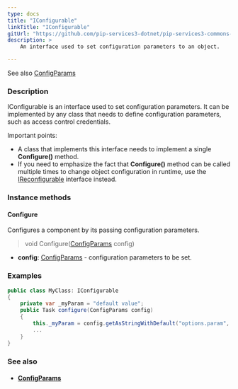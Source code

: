 ```yaml
---
type: docs
title: "IConfigurable"
linkTitle: "IConfigurable"
gitUrl: "https://github.com/pip-services3-dotnet/pip-services3-commons-dotnet"
description: > 
    An interface used to set configuration parameters to an object. 

---
```

See also [ConfigParams](../config_params)

### Description

IConfigurable is an interface used to set configuration parameters. It can be implemented by any class that needs to define configuration parameters, such as access control credentials. 

Important points:   

- A class that implements this interface needs to implement a single **Configure()** method.  
- If you need to emphasize the fact that **Configure()** method can be called multiple times
    to change object configuration in runtime, use the [IReconfigurable](../ireconfigurable) interface instead.  

### Instance methods

#### Configure
Configures a component by its passing configuration parameters.

> void Configure([ConfigParams](../config_params) config)

- **config**: [ConfigParams](../config_params) - configuration parameters to be set.

### Examples

```cs
public class MyClass: IConfigurable 
{
    private var _myParam = "default value";
    public Task configure(ConfigParams config)
    {
        this._myParam = config.getAsStringWithDefault("options.param", myParam);
        ...
    }
}
```
### See also
- #### [ConfigParams](../config_params)
